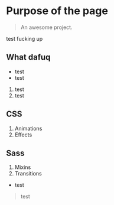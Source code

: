 # Purpose of the page

> An awesome project.

test fucking up

## What dafuq

* test
* test

1. test
2. test

## CSS

1. Animations
2. Effects

## Sass

1. Mixins
2. Transitions

- test
> test
